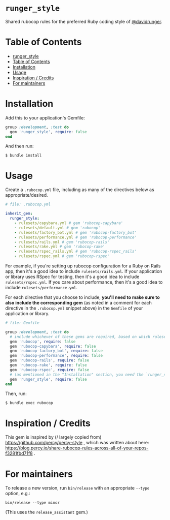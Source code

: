 # `runger_style`

Shared rubocop rules for the preferred Ruby coding style of [@davidrunger][1].

[1]: https://github.com/davidrunger/

# Table of Contents

<!--ts-->
   * [runger_style](#runger_style)
   * [Table of Contents](#table-of-contents)
   * [Installation](#installation)
   * [Usage](#usage)
   * [Inspiration / Credits](#inspiration--credits)
   * [For maintainers](#for-maintainers)

<!-- Added by: david, at: Tue Jan 26 02:54:38 PST 2021 -->

<!--te-->

# Installation

Add this to your application's Gemfile:

```rb
group :development, :test do
  gem 'runger_style', require: false
end
```

And then run:

```
$ bundle install
```

# Usage

Create a `.rubocop.yml` file, including as many of the directives below as appropriate/desired.

```yml
# file: .rubocop.yml

inherit_gem:
  runger_style:
    - rulesets/capybara.yml # gem 'rubocop-capybara'
    - rulesets/default.yml # gem 'rubocop'
    - rulesets/factory_bot.yml # gem 'rubocop-factory_bot'
    - rulesets/performance.yml # gem 'rubocop-performance'
    - rulesets/rails.yml # gem 'rubocop-rails'
    - rulesets/rake.yml # gem 'rubocop-rake'
    - rulesets/rspec_rails.yml # gem 'rubocop-rspec_rails'
    - rulesets/rspec.yml # gem 'rubocop-rspec'
```

For example, if you're setting up rubocop configuration for a Ruby on Rails app, then it's a good
idea to include `rulesets/rails.yml`. If your application or library uses RSpec for testing, then
it's a good idea to include `rulesets/rspec.yml`. If you care about performance, then it's a good
idea to include `rulesets/performance.yml`.

For each directive that you choose to include, **you'll need to make sure to also include the
corresponding gem** (as noted in a comment for each directive in the `.rubocop.yml` snippet above)
in the `Gemfile` of your application or library.

```rb
# file: Gemfile

group :development, :test do
  # include whichever of these gems are required, based on which ruleset(s) you use
  gem 'rubocop', require: false
  gem 'rubocop-capybara', require: false
  gem 'rubocop-factory_bot', require: false
  gem 'rubocop-performance', require: false
  gem 'rubocop-rails', require: false
  gem 'rubocop-rake', require: false
  gem 'rubocop-rspec', require: false
  # (as mentioned in the "Installation" section, you need the `runger_style` gem itself, too)
  gem 'runger_style', require: false
end
```

Then, run:

```
$ bundle exec rubocop
```

# Inspiration / Credits

This gem is inspired by (/ largely copied from) https://github.com/percy/percy-style , which was
written about here: https://blog.percy.io/share-rubocop-rules-across-all-of-your-repos-f3281fbd71f8
.

# For maintainers

To release a new version, run `bin/release` with an appropriate `--type` option, e.g.:

```
bin/release --type minor
```

(This uses the `release_assistant` gem.)
